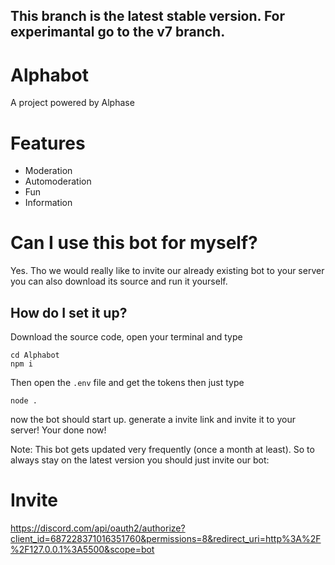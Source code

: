 ## This branch is the latest stable version. For experimantal go to the v7 branch.


# Alphabot
A project powered by Alphase

# Features
- Moderation
- Automoderation
- Fun
- Information

# Can I use this bot for myself?
Yes. Tho we would really like to invite our already existing bot to your server you can also download its source and run it yourself.

## How do I set it up? 
Download the source code,
open your terminal and
type
```log
cd Alphabot
npm i
```
Then open the `.env` file and get the tokens
then just type 
```log
node .
```

now the bot should start up.
generate a invite link and invite it to your server!
Your done now!

Note: This bot gets updated very frequently (once a month at least). So to always stay on the latest version you should just invite our bot:

# Invite
https://discord.com/api/oauth2/authorize?client_id=687228371016351760&permissions=8&redirect_uri=http%3A%2F%2F127.0.0.1%3A5500&scope=bot
